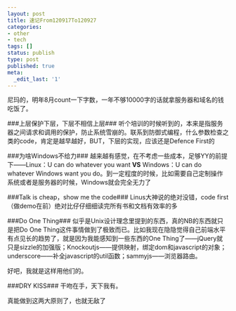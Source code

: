 ```yaml
---
layout: post
title: 速记From120917To120927
categories:
- other
- tech
tags: []
status: publish
type: post
published: true
meta:
  _edit_last: '1'
---
```


尼玛的，明年8月count一下字数，一年不够10000字的话就拿服务器和域名的钱吃饭了。

###上层保护下层，下层不相信上层###
听个培训的时候听到的，本来是指服务器之间请求和调用的保护，防止系统雪崩的。联系到防御式编程，什么参数检查之类的code，肯定是越早越好，BUT，下层的实现，应该还是Defence First的

###为啥Windows不给力###
越来越有感觉，在不考虑一些成本，足够YY的前提下——Linux：U can do whatever you want <strong>VS</strong> Windows：U can do whatever Windows want you do。到一定程度的时候，比如需要自己定制操作系统或者是服务器的时候，Windows就会完全无力了

###Talk is cheap，show me the code###
Linus大神说的绝对没错，code first（做demo在前）绝对比仔仔细细读完所有书和文档有效率的多

###Do One Thing###
似乎是Unix设计理念里提到的东西，真的NB的东西就只是把Do One Thing这件事情做到了极致而已。比如我现在隐隐觉得自己前端水平有点见长的趋势了，就是因为我能感知到一些东西的One Thing了——jQuery就只是sizzle的加强版；Knockoutjs——提供映射，绑定dom和javascript的对象；underscore——补全javascript的util函数；sammyjs——浏览器路由。

好吧，我就是这样用他们的。

###DRY KISS###
干吻在手，天下我有。

真能做到这两大原则了，也就无敌了